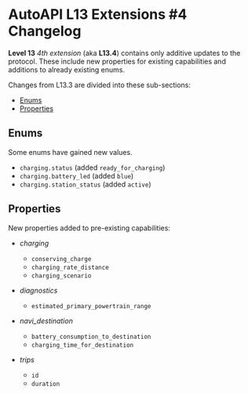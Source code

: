 # AutoAPI L13 Extensions #4 Changelog

**Level 13** _4th extension_ (aka **L13.4**) contains only additive updates to the protocol.
These include new properties for existing capabilities and additions to already existing enums.

Changes from L13.3 are divided into these sub-sections:

* [Enums](#enums)
* [Properties](#properties)


## Enums

Some enums have gained new values.

- `charging.status` (added `ready_for_charging`)
- `charging.battery_led` (added `blue`)
- `charging.station_status` (added `active`)


## Properties

New properties added to pre-existing capabilities:

- _charging_
  - `conserving_charge`
  - `charging_rate_distance`
  - `charging_scenario`

- _diagnostics_
  - `estimated_primary_powertrain_range`

- *navi_destination*
  - `battery_consumption_to_destination`
  - `charging_time_for_destination`

- _trips_
  - `id`
  - `duration`
